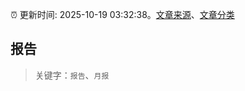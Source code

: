 :alarm_clock: 更新时间: 2025-10-19 03:32:38。[文章来源](/README.md)、[文章分类](/TAGS.md)

## 报告


> 关键字：`报告`、`月报`



